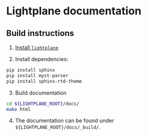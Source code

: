 # Lightplane documentation

## Build instructions

1) [Install `lightplane`](../README.md#installation)

2) Install dependencies:
```bash
pip install sphinx
pip install myst-parser
pip install sphinx-rtd-theme
```

3) Build documentation
```bash
cd ${LIGHTPLANE_ROOT}/docs/
make html
```

4) The documentation can be found under `${LIGHTPLANE_ROOT}/docs/_build/`.